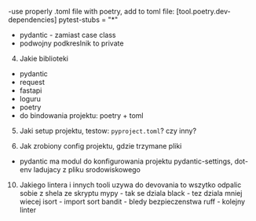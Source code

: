 -use properly .toml file with poetry, 
    add to toml file: [tool.poetry.dev-dependencies] pytest-stubs = "*"

- pydantic - zamiast case class
- podwojny podkreslnik to private

4. Jakie biblioteki
  - pydantic
  - request
  - fastapi
  - loguru
  - poetry
  - do bindowania projektu: poetry + toml

5. Jaki setup projektu, testow: `pyproject.toml`? czy inny?

8. Jak zrobiony config projektu, gdzie trzymane pliki
- pydantic ma modul do konfigurowania projektu pydantic-settings, dot-env ladujacy z pliku srodowiskowego

10. Jakiego lintera i innych tooli uzywa do devovania
to wszytko odpalic sobie z shela ze skryptu
mypy - tak se dziala
black - tez dziala mniej wiecej
isort - import sort
bandit - bledy bezpieczenstwa
ruff - kolejny linter